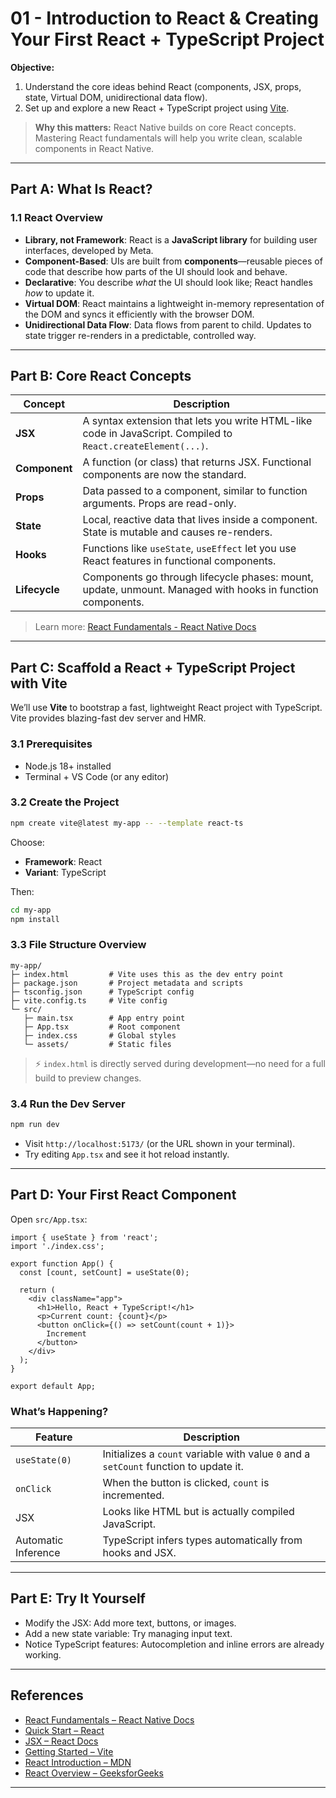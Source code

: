 # 01 - Introduction to React & Creating Your First React + TypeScript Project

**Objective:**

1. Understand the core ideas behind React (components, JSX, props, state, Virtual DOM, unidirectional data flow).
2. Set up and explore a new React + TypeScript project using [Vite](https://vite.dev/).

> **Why this matters:** React Native builds on core React concepts. Mastering React fundamentals will help you write clean, scalable components in React Native.

---

## Part A: What Is React?

### 1.1 React Overview

* **Library, not Framework**: React is a **JavaScript library** for building user interfaces, developed by Meta.
* **Component-Based**: UIs are built from **components**—reusable pieces of code that describe how parts of the UI should look and behave.
* **Declarative**: You describe *what* the UI should look like; React handles *how* to update it.
* **Virtual DOM**: React maintains a lightweight in-memory representation of the DOM and syncs it efficiently with the browser DOM.
* **Unidirectional Data Flow**: Data flows from parent to child. Updates to state trigger re-renders in a predictable, controlled way.

---

## Part B: Core React Concepts

| Concept       | Description                                                                                                  |
| ------------- | ------------------------------------------------------------------------------------------------------------ |
| **JSX**       | A syntax extension that lets you write HTML-like code in JavaScript. Compiled to `React.createElement(...)`. |
| **Component** | A function (or class) that returns JSX. Functional components are now the standard.                          |
| **Props**     | Data passed to a component, similar to function arguments. Props are read-only.                              |
| **State**     | Local, reactive data that lives inside a component. State is mutable and causes re-renders.                  |
| **Hooks**     | Functions like `useState`, `useEffect` let you use React features in functional components.                  |
| **Lifecycle** | Components go through lifecycle phases: mount, update, unmount. Managed with hooks in function components.   |

> Learn more: [React Fundamentals - React Native Docs](https://reactnative.dev/docs/intro-react)

---

## Part C: Scaffold a React + TypeScript Project with Vite

We’ll use **Vite** to bootstrap a fast, lightweight React project with TypeScript. Vite provides blazing-fast dev server and HMR.

### 3.1 Prerequisites

* Node.js 18+ installed
* Terminal + VS Code (or any editor)

### 3.2 Create the Project

```bash
npm create vite@latest my-app -- --template react-ts
```

Choose:

* **Framework**: React
* **Variant**: TypeScript

Then:

```bash
cd my-app
npm install
```

### 3.3 File Structure Overview

```
my-app/
├─ index.html         # Vite uses this as the dev entry point
├─ package.json       # Project metadata and scripts
├─ tsconfig.json      # TypeScript config
├─ vite.config.ts     # Vite config
└─ src/
   ├─ main.tsx        # App entry point
   ├─ App.tsx         # Root component
   ├─ index.css       # Global styles
   └─ assets/         # Static files
```

> ⚡ `index.html` is directly served during development—no need for a full build to preview changes.

### 3.4 Run the Dev Server

```bash
npm run dev
```

* Visit `http://localhost:5173/` (or the URL shown in your terminal).
* Try editing `App.tsx` and see it hot reload instantly.

---

## Part D: Your First React Component

Open `src/App.tsx`:

```tsx
import { useState } from 'react';
import './index.css';

export function App() {
  const [count, setCount] = useState(0);

  return (
    <div className="app">
      <h1>Hello, React + TypeScript!</h1>
      <p>Current count: {count}</p>
      <button onClick={() => setCount(count + 1)}>
        Increment
      </button>
    </div>
  );
}

export default App;
```

### What’s Happening?

| Feature             | Description                                                                           |
| ------------------- | ------------------------------------------------------------------------------------- |
| `useState(0)`       | Initializes a `count` variable with value `0` and a `setCount` function to update it. |
| `onClick`           | When the button is clicked, `count` is incremented.                                   |
| JSX                 | Looks like HTML but is actually compiled JavaScript.                                  |
| Automatic Inference | TypeScript infers types automatically from hooks and JSX.                             |

---

## Part E: Try It Yourself

* Modify the JSX: Add more text, buttons, or images.
* Add a new state variable: Try managing input text.
* Notice TypeScript features: Autocompletion and inline errors are already working.

---

## References

* [React Fundamentals – React Native Docs](https://reactnative.dev/docs/intro-react)
* [Quick Start – React](https://react.dev/learn)
* [JSX – React Docs](https://legacy.reactjs.org/docs/introducing-jsx.html)
* [Getting Started – Vite](https://vite.dev/guide/)
* [React Introduction – MDN](https://developer.mozilla.org/en-US/docs/Learn_web_development/Core/Frameworks_libraries/React_getting_started)
* [React Overview – GeeksforGeeks](https://www.geeksforgeeks.org/reactjs-introduction/)

---

